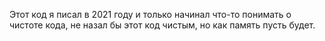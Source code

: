 Этот код я писал в 2021 году и только начинал что-то понимать о чистоте кода, не назал бы этот код чистым, но как память пусть будет.

